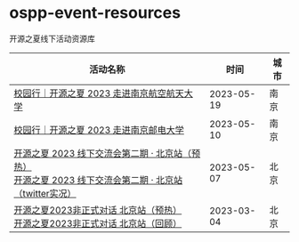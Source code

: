 # ospp-event-resources
开源之夏线下活动资源库

| 活动名称 | 时间 | 城市 |
|---|---|---|
| [校园行｜开源之夏 2023 走进南京航空航天大学](https://mp.weixin.qq.com/s/thbNrmGYlXDh9w7eAgALzA) | 2023-05-19 | 南京 |
| [校园行｜开源之夏 2023 走进南京邮电大学](https://mp.weixin.qq.com/s/XuwxduQxFFAIlo8DmJ6sKw) | 2023-05-10 | 南京 |
| [开源之夏 2023 线下交流会第二期 · 北京站（预热）](https://mp.weixin.qq.com/s/SUkk1NNojLrjURmrcrvtWQ)<br />[开源之夏 2023 线下交流会第二期 · 北京站（twitter实况）](https://twitter.com/0kKL7jN4t57kiR6/status/1655075811756523526) | 2023-05-07 | 北京 |
| [开源之夏2023非正式对话 北京站（预热）](https://mp.weixin.qq.com/s/HdyfbyiWkkXlFXuceKX9YA)<br />[开源之夏2023非正式对话 北京站（回顾）](https://mp.weixin.qq.com/s/6R9qnRkfLsiJNYMMHe_x3w) | 2023-03-04 | 北京 |
